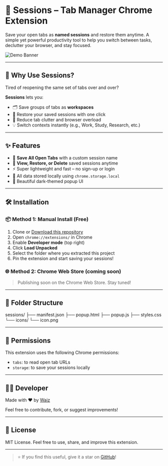 # 🚀 Sessions – Tab Manager Chrome Extension

Save your open tabs as **named sessions** and restore them anytime. A simple yet powerful productivity tool to help you switch between tasks, declutter your browser, and stay focused.

![Demo Banner](https://user-images.githubusercontent.com/your-image/demo.gif) <!-- Replace with your demo GIF or screenshot -->

---

## 🧠 Why Use Sessions?

Tired of reopening the same set of tabs over and over?

**Sessions** lets you:
- 🗂 Save groups of tabs as **workspaces**
- 🔄 Restore your saved sessions with one click
- 🧹 Reduce tab clutter and browser overload
- 💡 Switch contexts instantly (e.g., Work, Study, Research, etc.)

---

## ✨ Features

- 🔖 **Save All Open Tabs** with a custom session name
- 📂 **View, Restore, or Delete** saved sessions anytime
- ⚡ Super lightweight and fast – no sign-up or login
- 🔐 All data stored locally using `chrome.storage.local`
- 🎨 Beautiful dark-themed popup UI

---

## 🛠 Installation

### 📦 Method 1: Manual Install (Free)
1. Clone or [Download this repository](https://github.com/decodewidwaiz/session)
2. Open `chrome://extensions/` in Chrome
3. Enable **Developer mode** (top right)
4. Click **Load Unpacked**
5. Select the folder where you extracted this project
6. Pin the extension and start saving your sessions!

### 🌐 Method 2: Chrome Web Store (coming soon)
> Publishing soon on the Chrome Web Store. Stay tuned!

---

## 📁 Folder Structure
sessions/
├── manifest.json
├── popup.html
├── popup.js
├── styles.css
└── icons/
└── icon.png

---

## 🔐 Permissions

This extension uses the following Chrome permissions:
- `tabs`: to read open tab URLs
- `storage`: to save your sessions locally

---

## 🧑‍💻 Developer

Made with ❤️ by [Waiz](https://github.com/decodewidwaiz)

Feel free to contribute, fork, or suggest improvements!

---

## 📃 License

MIT License. Feel free to use, share, and improve this extension.

---

> ⭐ If you find this useful, give it a star on [GitHub](https://github.com/decodewidwaiz/session)!

